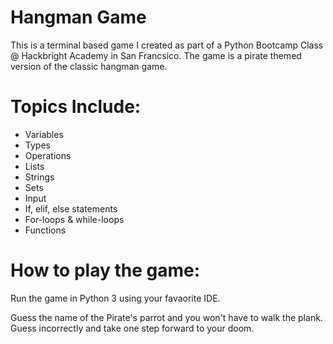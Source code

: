 # Hangman Game
This is a terminal based game I created as part of a Python Bootcamp Class @ Hackbright Academy in San Francsico. 
The game is a pirate themed version of the classic hangman game.

# Topics Include: 

- Variables
- Types
- Operations
- Lists
- Strings
- Sets
- Input
- If, elif, else statements
- For-loops & while-loops
- Functions

# How to play the game: 

Run the game in Python 3 using your favaorite IDE. 

Guess the name of the Pirate's parrot and you won't have to walk the plank. 
Guess incorrectly and take one step forward to your doom. 


